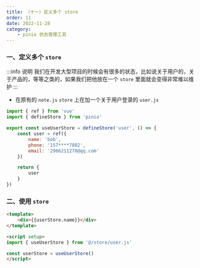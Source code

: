 ```yaml
---
title: （十一）定义多个 store
order: 11
date: 2022-11-28
category:
    - pinia 状态管理工具
---
```


<!-- ![](https://image.zswei.xyz/img/202211271445584.png) -->

### 一、定义多个 `store`
:::info 说明
我们在开发大型项目的时候会有很多的状态，比如说关于用户的，关于产品的，等等之类的，如果我们把他放在一个 `store` 里面就会变得非常难以维护
:::

- 在原有的 `note.js` `store` 上在加一个关于用户登录的 `user.js`
```js
import { ref } from 'vue'
import { defineStore } from 'pinia'

export const useUserStore = defineStore('user', () => {
    const user = ref({
        name: 'bob',
        phone: '157****7802',
        email: '2966211270@qq.com'
    })

    return {
        user
    }
})
```

### 二、使用 `store`
```html
<template>
    <div>{{userStore.name}}</div>
</template>

<script setup>
import { useUserStore } from '@/store/user.js'

const userStore = useUserStore()
</script>
```